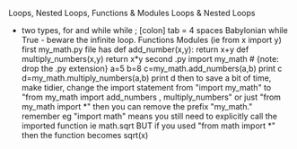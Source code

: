 Loops, Nested Loops, Functions & Modules
Loops & Nested Loops
 - two types, for and while
 while <statement>; [colon]
 tab = 4 spaces
 Babylonian
 while True - beware the infinite loop.
Functions
Modules (ie from x import y)
 first my_math.py file has
 def add_number(x,y):
     return x+y
 def multiply_numbers(x,y)
     return x*y
second .py
import my_math  # {note: drop the .py extension}
a=5
b=8
c=my_math.add_numbers(a,b)
print c
d=my_math.multiply_numbers(a,b)
print d
then to save a bit of time, make tidier, change the import statement
from "import my_math" to "from my_math import add_numbers , multiply_numbers"
or just "from my_math import *"
then you can remove the prefix "my_math."
remember eg "import math" means you still need to explicitly call the imported function ie math.sqrt
BUT if you used "from math import *" then the function becomes sqrt(x)
